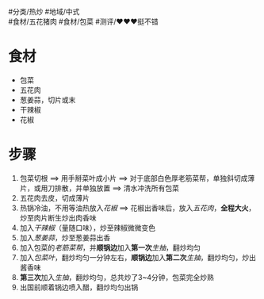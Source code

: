 #分类/热炒 
#地域/中式  
#食材/五花猪肉 #食材/包菜 
#测评/❤️❤️❤️挺不错

# 食材
- 包菜
- 五花肉
- 葱姜蒜，切片或末
- 干辣椒
- 花椒

# 步骤
1. 包菜切根 ==> 用手掰菜叶成小片 ==> 对于底部白色厚老筋菜帮，单独斜切成薄片，或用刀排散，并单独放置 ==> 清水冲洗所有包菜
2. 五花肉去皮，切成薄片
3. 热锅冷油，不用等油热放入*花椒* ==> 花椒出香味后，放入*五花肉*，**全程大火**，炒至肉片断生炒出肉香味
4. 加入*干辣椒*（量随口味），炒至辣椒微微变色
5. 加入*葱姜蒜*，炒至葱姜蒜出香
6. 加入包菜的*老筋菜帮*，并**顺锅边**加入**第一次***生抽*，翻炒均匀
7. 加入*包菜叶*，翻炒均匀一分钟左右，**顺锅边**加入**第二次***生抽*，翻炒均匀，炒出酱香味
8. **第三次**加入*生抽*，翻炒均匀，总共炒了3~4分钟，包菜完全炒熟
9. 出国前顺着锅边喷入醋，翻炒均匀出锅